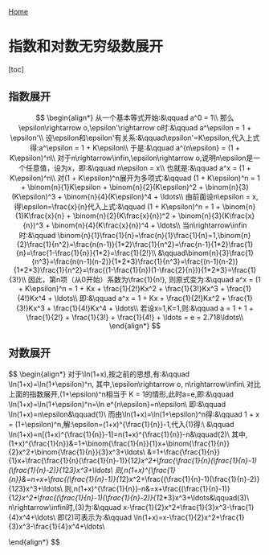 [Home](https:\\wecache.com)

# 指数和对数无穷级数展开

[toc]

## 指数展开

$$
\begin{align*}
从一个基本等式开始:&\qquad a^0 = 1\\
那么\epsilon\rightarrow o,\epsilon'\rightarrow o时:&\qquad a^\epsilon = 1 + \epsilon'\\
设\epsilon和\epsilon'有关系:&\qquad\epsilon'=K\epsilon,代入上式得:a^\epsilon = 1 + K\epsilon\\
于是:&\qquad a^{n\epsilon} = (1 + K\epsilon)^n\\
对于n\rightarrow\infin,\epsilon\rightarrow o,说明n\epsilon是一个任意值，设为x，即:&\qquad n\epsilon = x\\
也就是:&\qquad a^x = (1 + K\epsilon)^n\\
对(1 + K\epsilon)^n展开为多项式:&\qquad (1 + K\epsilon)^n = 1 + \binom{n}{1}K\epsilon + \binom{n}{2}(K\epsilon)^2 + \binom{n}{3}(K\epsilon)^3 + \binom{n}{4}(K\epsilon)^4 + \ldots\\
由前面设n\epsilon = x,得\epsilon=\frac{x}{n}代入上式:&\qquad (1 + K\epsilon)^n = 1 + \binom{n}{1}K\frac{x}{n} + \binom{n}{2}(K\frac{x}{n})^2 + \binom{n}{3}(K\frac{x}{n})^3 + \binom{n}{4}(K\frac{x}{n})^4 + \ldots\\
当n\rightarrow\infin时:&\qquad \binom{n}{1}\frac{1}{n}=\frac{n}{1}\frac{1}{n}=1,\binom{n}{2}\frac{1}{n^2}=\frac{n(n-1)}{1*2}\frac{1}{n^2}=\frac{n-1}{1*2}\frac{1}{n}=\frac{1-\frac{1}{n}}{1*2}=\frac{1}{2!}\\
&\qquad\binom{n}{3}\frac{1}{n^3}=\frac{n(n-1)(n-2)}{1*2*3}\frac{1}{n^3}=\frac{(n-1)(n-2)}{1*2*3}\frac{1}{n^2}=\frac{(1-\frac{1}{n})(1-\frac{2}{n})}{1*2*3}=\frac{1}{3!}\\
因此，第n项（从0开始）系数为\frac{1}{n!}, 则原式变为:&\qquad a^x = (1 + K\epsilon)^n = 1 + Kx + \frac{1}{2!}Kx^2 + \frac{1}{3!}Kx^3 + \frac{1}{4!}Kx^4 + \ldots\\
即:&\qquad a^x = 1 + Kx + \frac{1}{2!}Kx^2 + \frac{1}{3!}Kx^3 + \frac{1}{4!}Kx^4 + \ldots\\
若设x=1,K=1,则:&\qquad a = 1 + 1 + \frac{1}{2!} + \frac{1}{3!} + \frac{1}{4!} + \ldots = e = 2.718\ldots\\
\end{align*}
$$

## 对数展开

$$
\begin{align*}
对于\ln(1+x),按之前的思想,有:&\qquad \ln(1+x)=\ln(1+\epsilon)^n, 其中,\epsilon\rightarrow o, n\rightarrow\infin\\
对比上面的指数展开,(1+\epsilon)^n相当于 K = 1的情形,此时a=e,即:&\qquad \ln(1+x)=\ln(1+\epsilon)^n=\ln e^{n\epsilon}=n\epsilon\\
即:&\qquad \ln(1+x)=n\epsilon&\qquad(1)\\
而由\ln(1+x)=\ln(1+\epsilon)^n得:&\qquad 1 + x = (1+\epsilon)^n,解:\epsilon=(1+x)^{\frac{1}{n}}-1\,代入(1)得:\\
 &\qquad \ln(1+x)=n[(1+x)^{\frac{1}{n}}-1]=n(1+x)^{\frac{1}{n}}-n&\qquad(2)\\
其中\,(1+x)^{\frac{1}{n}}&=1+\binom{\frac{1}{n}}{1}x+\binom{\frac{1}{n}}{2}x^2+\binom{\frac{1}{n}}{3}x^3+\ldots\\
&=1+\frac{\frac{1}{n}}{1}x+\frac{\frac{1}{n}(\frac{1}{n}-1)}{1*2}x^2+\frac{\frac{1}{n}(\frac{1}{n}-1)(\frac{1}{n}-2)}{1*2*3}x^3+\ldots\\
则\,n(1+x)^{\frac{1}{n}}&=n+x+\frac{(\frac{1}{n}-1)}{1*2}x^2+\frac{(\frac{1}{n}-1)(\frac{1}{n}-2)}{1*2*3}x^3+\ldots\\
则\,n(1+x)^{\frac{1}{n}}-n&=x+\frac{(\frac{1}{n}-1)}{1*2}x^2+\frac{(\frac{1}{n}-1)(\frac{1}{n}-2)}{1*2*3}x^3+\ldots&\qquad(3)\\
n\rightarrow\infin时,(3)为:&\qquad x-\frac{1}{2}x^2+\frac{1}{3}x^3-\frac{1}{4}x^4+\ldots\\
即(2)可表示为:&\qquad \ln(1+x)=x-\frac{1}{2}x^2+\frac{1}{3}x^3-\frac{1}{4}x^4+\ldots\\

\end{align*}
$$

